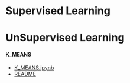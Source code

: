 # Supervised Learning

# UnSupervised Learning
  #### K_MEANS
  - [K_MEANS.ipynb](https://github.com/MohammadMahdiOmid/Virtual-Irrigation/blob/master/Machine_learning/unsupervised%20learning/Kmeans/k_means.ipynb)
  - [README](https://github.com/MohammadMahdiOmid/Virtual-Irrigation/blob/master/Machine_learning/unsupervised%20learning/Kmeans/kmeans.md)
